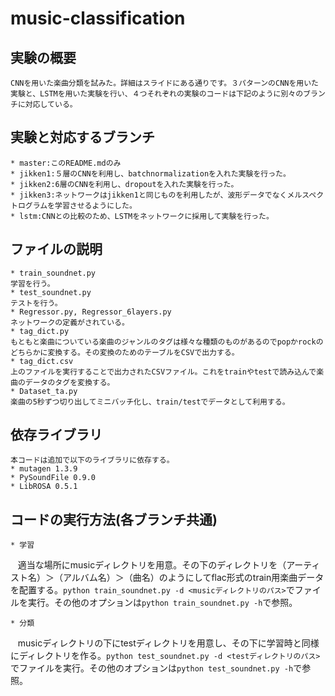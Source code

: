 # music-classification

## 実験の概要  

    CNNを用いた楽曲分類を試みた。詳細はスライドにある通りです。３パターンのCNNを用いた実験と、LSTMを用いた実験を行い、４つそれぞれの実験のコードは下記のように別々のブランチに対応している。

## 実験と対応するブランチ
    * master:このREADME.mdのみ
    * jikken1:５層のCNNを利用し、batchnormalizationを入れた実験を行った。
    * jikken2:6層のCNNを利用し、dropoutを入れた実験を行った。
    * jikken3:ネットワークはjikken1と同じものを利用したが、波形データでなくメルスペクトログラムを学習させるようにした。
    * lstm:CNNとの比較のため、LSTMをネットワークに採用して実験を行った。

## ファイルの説明  
    * train_soundnet.py  
    学習を行う。  
    * test_soundnet.py  
    テストを行う。  
    * Regressor.py, Regressor_6layers.py  
    ネットワークの定義がされている。  
    * tag_dict.py  
    もともと楽曲についている楽曲のジャンルのタグは様々な種類のものがあるのでpopかrockのどちらかに変換する。その変換のためのテーブルをCSVで出力する。  
    * tag_dict.csv  
    上のファイルを実行することで出力されたCSVファイル。これをtrainやtestで読み込んで楽曲のデータのタグを変換する。  
    * Dataset_ta.py  
    楽曲の5秒ずつ切り出してミニバッチ化し、train/testでデータとして利用する。  

## 依存ライブラリ
    本コードは追加で以下のライブラリに依存する。
    * mutagen 1.3.9
    * PySoundFile 0.9.0
    * LibROSA 0.5.1

## コードの実行方法(各ブランチ共通)
    * 学習  
    適当な場所にmusicディレクトリを用意。その下のディレクトリを（アーティスト名）＞（アルバム名）＞（曲名）のようにしてflac形式のtrain用楽曲データを配置する。`python train_soundnet.py -d <musicディレクトリのパス>`でファイルを実行。その他のオプションは`python train_soundnet.py -h`で参照。

    * 分類  
    musicディレクトリの下にtestディレクトリを用意し、その下に学習時と同様にディレクトリを作る。`python test_soundnet.py -d <testディレクトリのパス>`でファイルを実行。その他のオプションは`python test_soundnet.py -h`で参照。
